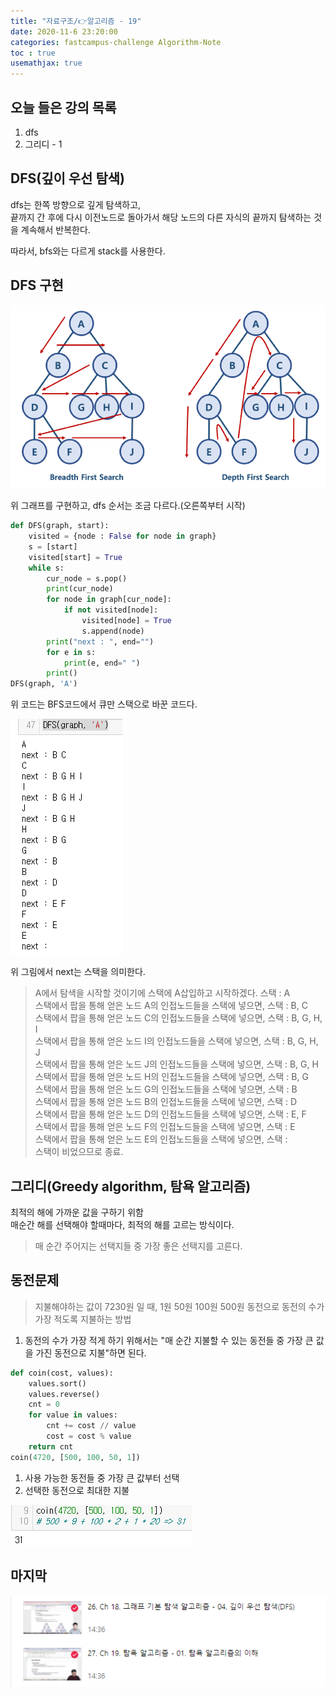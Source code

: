 ```yaml
---
title: "자료구조/👉알고리즘 - 19"
date: 2020-11-6 23:20:00
categories: fastcampus-challenge Algorithm-Note
toc : true
usemathjax: true
---
```


## 오늘 들은 강의 목록

1. dfs
2. 그리디 - 1

## DFS(깊이 우선 탐색)

dfs는 한쪽 방향으로 깊게 탐색하고,  
끝까지 간 후에 다시 이전노드로 돌아가서 해당 노드의 다른 자식의 끝까지 탐색하는 것을 계속해서 반복한다.

따라서, bfs와는 다르게 stack를 사용한다.

## DFS 구현

![그래프](/assets/images/fastchallenge/day19/BFSDFS.png)

위 그래프를 구현하고, dfs 순서는 조금 다르다.(오른쪽부터 시작)

```py
def DFS(graph, start):
    visited = {node : False for node in graph}
    s = [start]
    visited[start] = True
    while s:
        cur_node = s.pop()
        print(cur_node)
        for node in graph[cur_node]:
            if not visited[node]:
                visited[node] = True
                s.append(node)
        print("next : ", end="")
        for e in s:
            print(e, end=" ")
        print()
DFS(graph, 'A')
```

위 코드는 BFS코드에서 큐만 스택으로 바꾼 코드다.

![dfs](/assets/images/fastchallenge/day19/dfs.PNG)

위 그림에서 next는 스택을 의미한다.

>A에서 탐색을 시작할 것이기에 스택에 A삽입하고 시작하겠다. 스택 : A  
스택에서 팝을 통해 얻은 노드 A의 인접노드들을 스택에 넣으면, 스택 : B, C  
스택에서 팝을 통해 얻은 노드 C의 인접노드들을 스택에 넣으면, 스택 : B, G, H, I  
스택에서 팝을 통해 얻은 노드 I의 인접노드들을 스택에 넣으면, 스택 : B, G, H, J  
스택에서 팝을 통해 얻은 노드 J의 인접노드들을 스택에 넣으면, 스택 : B, G, H  
스택에서 팝을 통해 얻은 노드 H의 인접노드들을 스택에 넣으면, 스택 : B, G  
스택에서 팝을 통해 얻은 노드 G의 인접노드들을 스택에 넣으면, 스택 : B  
스택에서 팝을 통해 얻은 노드 B의 인접노드들을 스택에 넣으면, 스택 : D  
스택에서 팝을 통해 얻은 노드 D의 인접노드들을 스택에 넣으면, 스택 : E, F  
스택에서 팝을 통해 얻은 노드 F의 인접노드들을 스택에 넣으면, 스택 : E  
스택에서 팝을 통해 얻은 노드 E의 인접노드들을 스택에 넣으면, 스택 :  
스택이 비었으므로 종료.

## 그리디(Greedy algorithm, 탐욕 알고리즘)

최적의 해에 가까운 값을 구하기 위함  
매순간 해를 선택해야 할때마다, 최적의 해를 고르는 방식이다.  

> 매 순간 주어지는 선택지들 중 가장 좋은 선택지를 고른다.

## 동전문제

> 지불해야하는 값이 7230원 일 때, 1원 50원 100원 500원 동전으로 동전의 수가 가장 적도록 지불하는 방법

1. 동전의 수가 가장 적게 하기 위해서는 "매 순간 지불할 수 있는 동전들 중 가장 큰 값을 가진 동전으로 지불"하면 된다.

```py
def coin(cost, values):
    values.sort()
    values.reverse()
    cnt = 0
    for value in values:
        cnt += cost // value
        cost = cost % value
    return cnt
coin(4720, [500, 100, 50, 1])
```

1. 사용 가능한 동전들 중 가장 큰 값부터 선택
2. 선택한 동전으로 최대한 지불

![coin](/assets/images/fastchallenge/day19/coin.PNG)

## 마지막

![수강](/assets/images/fastchallenge/day19/수강.PNG)
